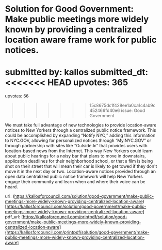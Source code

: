 # Solution for Good Government: Make public meetings more widely known by providing a centralized location aware frame work for public notices. #

submitted by: kallos
submitted_dt: 
<<<<<<< HEAD
upvotes: 365
=======
upvotes: 56
>>>>>>> 15c8675dc1f428ee1a0ca1c4ab9c452466fd40e6
issue: Good Government

We must take full advantage of new technologies to provide location-aware notices to New Yorkers through a centralized public notice framework. This could be accomplished by expanding “Notify NYC,” adding this information to NYC.GOV, allowing for personalized notices through “My.NYC.GOV” or through partnership with sites like “Outside.In” that provides users with location-based news from the Internet. This way New Yorkers could learn about public hearings for a noisy bar that plans to move in downstairs, application deadlines for their neighborhood school, or that a film is being shot on their street that will mean their car is likely to get towed if they don't move it in the next day or two. Location-aware notices provided through an open data centralized public notice framework will help New Yorkers engage their community and learn when and where their voice can be heard.

url: (https://kallosforcouncil.com/solution/good-government/make-public-meetings-more-widely-known-providing-centralized-location-aware)[https://kallosforcouncil.com/solution/good-government/make-public-meetings-more-widely-known-providing-centralized-location-aware]
pdf_url: [https://kallosforcouncil.com/printpdf/solution/good-government/make-public-meetings-more-widely-known-providing-centralized-location-aware](https://kallosforcouncil.com/printpdf/solution/good-government/make-public-meetings-more-widely-known-providing-centralized-location-aware)
